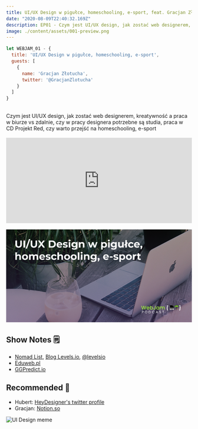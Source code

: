 ```yaml
---
title: UI/UX Design w pigułce, homeschooling, e-sport, feat. Gracjan Złotucha
date: "2020-08-09T22:40:32.169Z"
description: EP01 - Czym jest UI/UX design, jak zostać web designerem, kreatywność a praca w biurze vs zdalnie, czy w pracy designera potrzebne są studia, praca w CD Projekt Red, czy warto przejść na homeschooling, e-sport
image: ./content/assets/001-preview.png
---
```


````javascript
let WEBJAM_01 - {
  title: 'UI/UX Design w pigułce, homeschooling, e-sport',
  guests: [
    {
      name: 'Gracjan Złotucha',
      twitter: '@GracjanZlotucha'
    }
  ]
}
````

<br>
Czym jest UI/UX design, jak zostać web designerem, kreatywność a praca w biurze vs zdalnie, czy w pracy designera potrzebne są studia, praca w CD Projekt Red, czy warto przejść na homeschooling, e-sport
<br>

<br>
<iframe src="https://open.spotify.com/embed-podcast/show/203qO6W0A5RUdLLjFzBsWU" width="100%" height="232" frameborder="0" allowtransparency="true" allow="encrypted-media"></iframe>


![UI Design preview](./episodepreview.png)


## Show Notes 🗒

- [Nomad List](https://nomadlist.com/), [Blog Levels.io](https://levels.io/), [@levelsio](https://twitter.com/levelsio)
- [Eduweb.pl](https://eduweb.pl/)
- [GGPredict.io](https://ggpredict.io/)

## Recommended 🚀

- Hubert: [HeyDesigner's twitter profile](https://twitter.com/heydesigner)
- Gracjan: [Notion.so](https://www.notion.so/)

![UI Design meme](/ui-ux-meme.jpg)
